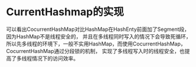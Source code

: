 CurrentHashmap的实现
===

可以看出CocurrentHashMap对比HashMap在HashEnty前面加了Segment段，因为HashMap不是线程安全的，
并且在多线程同时写入的情况下会导致死循环，
所以先多线程的环境下，一般不实用HashMap，而使用CocurrentHashMap，
CocurrentHashMap通过分段锁的机制，
实现了多线程写入时的线程安全，也提高了多线程情况下的访问效率。

